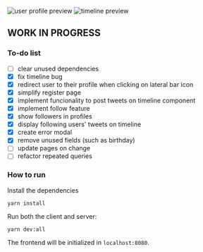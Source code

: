 ![user profile preview](https://user-images.githubusercontent.com/57643375/182004479-b71eb6b3-d21d-44be-a041-c4ad38d8b830.png)
![timeline preview](https://user-images.githubusercontent.com/57643375/185009264-3311524a-0a5a-4e2b-bcd3-931a921c8da4.png)


## WORK IN PROGRESS

### To-do list
- [ ] clear unused dependencies
- [x] fix timeline bug
- [x] redirect user to their profile when clicking on lateral bar icon
- [x] simplify register page
- [x] implement funcionality to post tweets on timeline component
- [x] implement follow feature
- [x] show followers in profiles
- [x] display following users' tweets on timeline
- [x] create error modal
- [x] remove unused fields (such as birthday)
- [ ] update pages on change
- [ ] refactor repeated queries

### How to run

Install the dependencies
```
yarn install
```

Run both the client and server:
```
yarn dev:all
```
The frontend will be initialized in `localhost:8080`.
